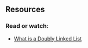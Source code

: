 ## Resources
### Read or watch:

- [What is a Doubly Linked List](https://www.youtube.com/watch?v=k0pjD12bzP0)
